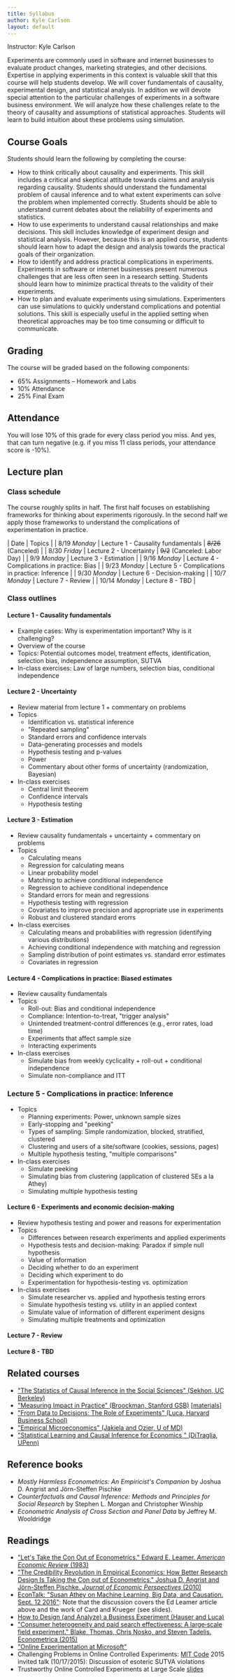 ```yaml
---
title: Syllabus
author: Kyle Carlson
layout: default
---
```


Instructor: Kyle Carlson

Experiments are commonly used in software and internet businesses to evaluate product changes, marketing strategies, and other decisions. Expertise in applying experiments in this context is valuable skill that this course will help students develop. We will cover fundamentals of causality, experimental design, and statistical analysis. In addition we will devote special attention to the particular challenges of experiments in a software business environment. We will analyze how these challenges relate to the theory of causality and assumptions of statistical approaches. Students will learn to build intuition about these problems using simulation.

## Course Goals
Students should learn the following by completing the course:
- How to think critically about causality and experiments. This skill includes a critical and skeptical attitude towards claims and analysis regarding causality. Students should understand the fundamental problem of causal inference and to what extent experiments can solve the problem when implemented correctly. Students should be able to understand current debates about the reliability of experiments and statistics.
- How to use experiments to understand causal relationships and make decisions. This skill includes knowledge of experiment design and statistical analysis. However, because this is an applied course, students should learn how to adapt the design and analysis towards the practical goals of their organization.
- How to identify and address practical complications in experiments. Experiments in software or internet businesses present numerous challenges that are less often seen in a research setting. Students should learn how to minimize practical threats to the validity of their experiments.
- How to plan and evaluate experiments using simulations. Experimenters can use simulations to quickly understand complications and potential solutions. This skill is especially useful in the applied setting when theoretical approaches may be too time consuming or difficult to communicate.


## Grading

The course will be graded based on the following components:
- 65% Assignments – Homework and Labs
- 10% Attendance
- 25% Final Exam

## Attendance 
You will lose 10% of this grade for every class period you miss. And yes, that can turn negative (e.g. if you miss 11 class periods, your attendance score is -10%).

## Lecture plan
### Class schedule
The course roughly splits in half. The first half focuses on establishing frameworks for thinking about experiments rigorously. In the second half we apply those frameworks to understand the complications of experimentation in practice.

| Date | Topics | 
| 8/19 *Monday* | Lecture 1 - Causality fundamentals
| ~~8/26~~ (Canceled) |
| 8/30 *Friday* | Lecture 2 - Uncertainty
| ~~9/2~~ (Canceled: Labor Day)  |
| 9/9 *Monday* | Lecture 3 - Estimation |
| 9/16 *Monday* | Lecture 4 - Complications in practice: Bias |
| 9/23 *Monday* | Lecture 5 - Complications in practice: Inference |
| 9/30 *Monday* | Lecture 6 - Decision-making |
| 10/7 *Monday* | Lecture 7 - Review |
| 10/14 *Monday* | Lecture 8 - TBD |


### Class outlines
#### Lecture 1 - Causality fundamentals
- Example cases: Why is experimentation important? Why is it challenging?
- Overview of the course
- Topics: Potential outcomes model, treatment effects, identification, selection bias, independence assumption, SUTVA
- In-class exercises: Law of large numbers, selection bias, conditional independence

#### Lecture 2 - Uncertainty
- Review material from lecture 1 + commentary on problems
- Topics
  - Identification vs. statistical inference
  - "Repeated sampling" 
  - Standard errors and confidence intervals
  - Data-generating processes and models
  - Hypothesis testing and p-values
  - Power
  - Commentary about other forms of uncertainty (randomization, Bayesian)
 - In-class exercises
   - Central limit theorem
   - Confidence intervals
   - Hypothesis testing

<!-- #### Lecture 3 - Sampling complications
 - Review lecture 2 concepts + commentary on problems
 - Topics
   - Precision of estimates and power
   - Randomization types: 
     - Simple randomization (independent coin flips)
     - Block randomization (balance sample sizes)
     - Stratified randomization (block randomization on covariates)
     - Paired design (2-unit blocks)
     - Clustering
     - Factorial (mention but cover later)
  - In-class exercises
    - Simulate power for simple randomization vs. block randomization
    - Simulate simple vs. paired
    - Simulate simple randomization vs. stratified randomization
    - Simulate simple vs clustering -->

#### Lecture 3 - Estimation
  - Review causality fundamentals + uncertainty + commentary on problems
  - Topics
    - Calculating means
    - Regression for calculating means
    - Linear probability model
	- Matching to achieve conditional independence
	- Regression to achieve conditional independence
    - Standard errors for mean and regressions
    - Hypothesis testing with regression
    - Covariates to improve precision and appropriate use in experiments
    - Robust and clustered standard erorrs
  - In-class exercises
    - Calculating means and probabilities with regression (identifying various distributions)
    - Achieving conditional independence with matching and regression
    - Sampling distribution of point estimates vs. standard error estimates
    - Covariates in regression

#### Lecture 4 - Complications in practice: Biased estimates
  - Review causality fundamentals
  - Topics
    - Roll-out: Bias and conditional independence
    - Compliance: Intention-to-treat, "trigger analysis" 
    - Unintended treatment-control differences (e.g., error rates, load time)
    - Experiments that affect sample size
    - Interacting experiments
  - In-class exercises
    - Simulate bias from weekly cyclicality + roll-out + conditional independence
    - Simulate non-compliance and ITT

### Lecture 5 - Complications in practice: Inference
  - Topics
    - Planning experiments: Power, unknown sample sizes
    - Early-stopping and "peeking"
    - Types of sampling: Simple randomization, blocked, stratified, clustered
    - Clustering and users of a site/software (cookies, sessions, pages)
    - Multiple hypothesis testing, "multiple comparisons"
  - In-class exercises
    - Simulate peeking  
    - Simulating bias from clustering (application of clustered SEs a la Athey)
    - Simulating multiple hypothesis testing

<!-- #### Lecture 5 - Complication in practice and the culture of experiments
 - Review bias, power, and estimation. We now have a theoretical foundation to rigorously think about the complications of experimentation in practice.
 - Topics
   - Planning experiments: Power, unknown sample sizes, cyclicality
   - Instrumentation, errors, data loss
   
   - Early-stopping, "peeking"
   - Bias from early-stopping due to errors
   - Clustering and users of a site/software (cookies, sessions, pages)
   - Unintended treatment-control differences (e.g., error rates, load time)
   - Experiments that affect sample size
 - In-class exercises
   - Simulate bias from weekly cyclicality + roll-out + conditional independence
   - Simulate non-compliance and ITT
   - Simulate peeking
   - Simulating bias from clustering (application of clustered SEs a la Athey) -->

#### Lecture 6 - Experiments and economic decision-making
- Review hypothesis testing and power and reasons for experimentation
- Topics
  - Differences between research experiments and applied experiments
  - Hypothesis tests and decision-making: Paradox if simple null hypothesis
  - Value of information
  - Deciding whether to do an experiment
  - Deciding which experiment to do
  - Experimentation for hypothesis-testing vs. optimization
- In-class exercises
  - Simulate researcher vs. applied and hypothesis testing errors
  - Simulate hypothesis testing vs. utility in an applied context
  - Simulate value of information of different experiment designs
  - Simulating multiple treatments and optimization

#### Lecture 7 - Review

<!-- #### Lecture 7 - Large-scale experimentation
- Review decision-making
- Topics
  - Large numbers of outcomes. Multiple hypothesis testing
  - Multiple treatments and interacting experiments
  - Allocating samples across experiments
  - "Experiment platforms"
  - Reporting experiment results
  - Small effects multiplied across huge scales
- In-class exercises
  - Simulating many outcomes and multiple hypothesis testing
  - Simulating multiple concurrent experiments
  - Simulating optimal allocations across experiments -->
 
#### Lecture 8 - TBD


## Related courses

- ["The Statistics of Causal Inference in the Social Sciences" (Sekhon, UC Berkeley)](http://sekhon.berkeley.edu/causalinf/)
- ["Measuring Impact in Practice" (Broockman, Stanford GSB)](https://explorecourses.stanford.edu/search?view=catalog&filter-coursestatus-Active=on&q=MGTECON%20383:%20Measuring%20Impact%20in%20Practice&academicYear=20162017) [[materials]](https://www.dropbox.com/s/dyyto6qmme4edu4/Shared%20Publicly%20-%20Broockman%20Measuring%20Impact%20Class-20180605T040309Z-001.zip?dl=0)
- ["From Data to Decisions: The Role of Experiments" (Luca, Harvard Business School)](https://webcache.googleusercontent.com/search?q=cache:hta0-Wdar8gJ:https://www.hbs.edu/coursecatalog/2205.html+&cd=2&hl=en&ct=clnk&gl=us)
- ["Empirical Microeconomics" (Jakiela and Ozier, U of MD)](http://economics.ozier.com/econ626/)
- ["Statistical Learning and Causal Inference for Economics
" (DiTraglia, UPenn)](https://ditraglia.com/econ224/)


## Reference books

- _Mostly Harmless Econometrics: An Empiricist's Companion_ by Joshua D. Angrist and Jörn-Steffen Pischke 
- _Counterfactuals and Causal Inference: Methods and Principles for Social Research_ 
 by Stephen L. Morgan and Christopher Winship
 - _Econometric Analysis of Cross Section and Panel Data_ by Jeffrey M. Wooldridge


## Readings

- ["Let's Take the Con Out of Econometrics." Edward E. Leamer. _American Economic Review_ (1983)](http://faculty.smu.edu/millimet/classes/eco7321/papers/leamer.pdf?mod=article_inline)
- ["The Credibility Revolution in Empirical Economics: How Better Research Design Is Taking the Con out of Econometrics." Joshua D. Angrist and Jörn-Steffen Pischke. _Journal of Economic Perspectives_ (2010)](https://www.aeaweb.org/articles?id=10.1257/jep.24.2.3)
- [EconTalk: "Susan Athey on Machine Learning, Big Data, and Causation.
Sept. 12 2016"](http://www.econtalk.org/susan-athey-on-machine-learning-big-data-and-causation/#audio-highlights): Note that the discussion covers the Ed Leamer article above and the work of Card and Krueger (see slides).
- [How to Design (and Analyze) a Business Experiment (Hauser and Luca)](https://hbr.org/2015/10/how-to-design-and-analyze-a-business-experiment)
- ["Consumer heterogeneity and paid search effectiveness: A large‐scale field experiment." Blake, Thomas, Chris Nosko, and Steven Tadelis. Econometrica (2015)](http://funginstitute.berkeley.edu/wp-content/uploads/2013/12/Tadelis.pdf)
- ["Online Experimentation at Microsoft"](https://ai.stanford.edu/~ronnyk/ExPThinkWeek2009Public.pdf)
- Challenging Problems in Online Controlled Experiments: <a href="http://ide.mit.edu/sites/default/files/CODE%202015%20Program.pdf" target="_blank" rel="noopener noreferrer">MIT Code</a> 2015 invited talk (10/17/2015): Discussion of esoteric SUTVA violations
- Trustworthy Online Controlled Experiments at Large Scale <a href="http://bit.ly/decisionsConfRonnyk">slides</a>